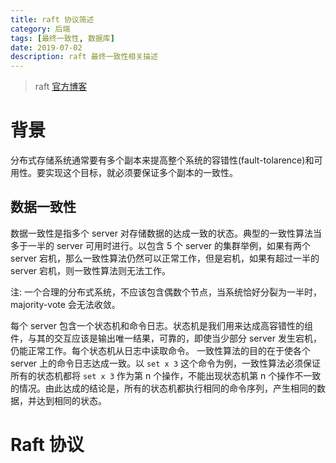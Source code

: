```yaml
---
title: raft 协议简述
category: 后端
tags: [最终一致性, 数据库]
date: 2019-07-02
description: raft 最终一致性相关描述
---
```


> raft [官方博客](https://raft.github.io/)

# 背景

分布式存储系统通常要有多个副本来提高整个系统的容错性(fault-tolarence)和可用性。要实现这个目标，就必须要保证多个副本的一致性。

## 数据一致性

数据一致性是指多个 server 对存储数据的达成一致的状态。典型的一致性算法当多于一半的 server 可用时进行。以包含 5 个 server 的集群举例，如果有两个 server 宕机，那么一致性算法仍然可以正常工作，但是宕机，如果有超过一半的 server 宕机，则一致性算法则无法工作。

注: 一个合理的分布式系统，不应该包含偶数个节点，当系统恰好分裂为一半时， majority-vote 会无法收敛。

每个 server 包含一个状态机和命令日志。状态机是我们用来达成高容错性的组件，与其的交互应该是输出唯一结果，可靠的，即使当少部分 server 发生宕机，仍能正常工作。每个状态机从日志中读取命令。
一致性算法的目的在于使各个 server 上的命令日志达成一致。以 `set x 3` 这个命令为例，一致性算法必须保证所有的状态机都将 `set x 3` 作为第 n 个操作，不能出现状态机第 n 个操作不一致的情况。由此达成的结论是，所有的状态机都执行相同的命令序列，产生相同的数据，并达到相同的状态。

# Raft 协议
